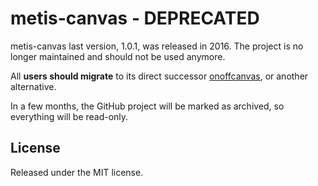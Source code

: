 # metis-canvas - DEPRECATED

metis-canvas last version, 1.0.1, was released in 2016. The project is no longer maintained and 
should not be used anymore.

All **users should migrate** to its direct successor [onoffcanvas](https://github.com/onokumus/onoffcanvas), or another alternative.

In a few months, the GitHub project will be marked as archived, so everything will be read-only.

## License

Released under the MIT license.
